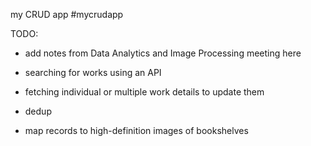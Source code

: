 my CRUD app #mycrudapp

TODO:
- add notes from Data Analytics and Image Processing meeting here

  
- searching for works using an API
- fetching individual or multiple work details to update them
- dedup
- map records to high-definition images of bookshelves

